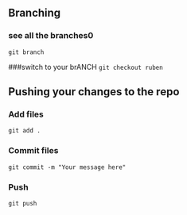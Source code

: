 ## Branching
### see all the branches0
```git branch```

###switch to your brANCH
```git checkout ruben```

## Pushing your changes to the repo
### Add files

```git add . ```

### Commit files
```git commit -m "Your message here"```

### Push 

```git push```


